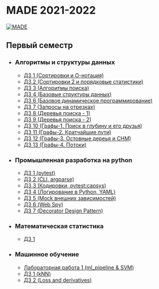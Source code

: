# MADE 2021-2022

[![MADE](https://hsto.org/webt/uc/si/yy/ucsiyy0kdfx4arzzrcgayur751m.png)](https://data.vk.company/)

## Первый семестр
* ### Алгоритмы и структуры данных
    + [ДЗ 1 (Сортировки и О-нотация)](./algo/hw1)
    + [ДЗ 2 (Сортировки 2 и порядковые статистики)](./algo/hw2) 
    + [ДЗ 3 (Алгоритмы поиска)](./algo/hw3)
    + [ДЗ 4 (Базовые структуры данных)](./algo/hw4)
    + [ДЗ 6 (Базовое динамическое программирование)](./algo/hw6)
    + [ДЗ 7 (Запросы на отрезках)](./algo/hw7)
    + [ДЗ 8 (Деревья поиска - 1)](./algo/hw8)
    + [ДЗ 9 (Деревья поиска - 2)](./algo/hw9)
    + [ДЗ 10 (Графы-1. Поиск в глубину и его друзья)](./algo/hw10)
    + [ДЗ 11 (Графы-2. Кратчайшие пути)](./algo/hw11)
    + [ДЗ 12 (Графы-3. Остовные дереья и СНМ)](./algo/hw12)
    + [ДЗ 13 (Графы-4. Потоки)](./algo/hw13)
* ### Промышленная разработка на python
    + [ДЗ 1 (pytest)](./python/hw1)
    + [ДЗ 2 (CLI, argparse)](./python/hw2)
    + [ДЗ 3 (Кодировки, pytest:capsys)](./python/hw3)
    + [ДЗ 4 (Логирование в Python, YAML)](./python/hw4)
    + [ДЗ 5 (Mock внешних зависимостей)](./python/hw5)
    + [ДЗ 6 (Web Spy)](./python/hw6)
    + [ДЗ 7 (Decorator Design Pattern)](./python/hw7) 
* ### Математическая статистика
    + [ДЗ 1](./math_stat/hw1.ipynb)
* ### Машинное обучение
    + [Лабораторная работа 1 (ml_pipeline & SVM)](./ml/lab1)
    + [ДЗ 1 (kNN)](./ml/hw1.ipynb) 
    + [ДЗ 2 (Loss and derivatives)](./ml/hw2.ipynb)
